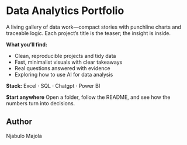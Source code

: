 # Data Analytics Portfolio

A living gallery of data work—compact stories with punchline charts and traceable logic. Each project’s title is the teaser; the insight is inside.

**What you’ll find:**
- Clean, reproducible projects and tidy data
- Fast, minimalist visuals with clear takeaways
- Real questions answered with evidence
- Exploring how to use AI for data analysis

**Stack:**
Excel  · SQL · Chatgpt · Power BI

**Start anywhere**
Open a folder, follow the README, and see how the numbers turn into decisions.

## Author
Njabulo Majola
